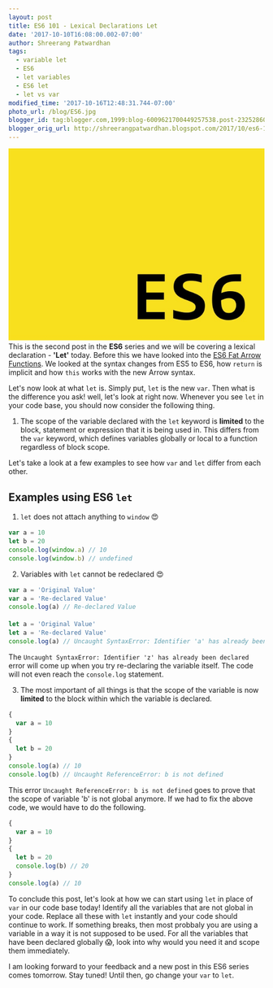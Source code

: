 ```yaml
---
layout: post
title: ES6 101 - Lexical Declarations Let
date: '2017-10-10T16:08:00.002-07:00'
author: Shreerang Patwardhan
tags:
  - variable let
  - ES6
  - let variables
  - ES6 let
  - let vs var
modified_time: '2017-10-16T12:48:31.744-07:00'
photo_url: /blog/ES6.jpg
blogger_id: tag:blogger.com,1999:blog-6009621700449257538.post-2325286027191764472
blogger_orig_url: http://shreerangpatwardhan.blogspot.com/2017/10/es6-101-lexical-declarations-let.html
---
```


![ES6 Banner image](/blog/ES6.jpg)
This is the second post in the **ES6** series and we will be covering a lexical declaration - **'Let'** today. Before this we have looked into the [ES6 Fat Arrow Functions](https://theuidev.github.io/es6-fat-arrow-functions/). We looked at the syntax changes from ES5 to ES6, how `return` is implicit and how `this` works with the new Arrow syntax.

Let's now look at what `let` is. Simply put, `let` is the new `var`. Then what is the difference you ask! well, let's look at right now. Whenever you see `let` in your code base, you should now consider the following thing.

1. The scope of the variable declared with the `let` keyword is **limited** to the block, statement or expression that it is being used in. This differs from the `var` keyword, which defines variables globally or local to a function regardless of block scope.

Let's take a look at a few examples to see how `var` and `let` differ from each other.

## Examples using ES6 `let`

1. `let` does not attach anything to `window` &#128525;

```javascript
var a = 10
let b = 20
console.log(window.a) // 10
console.log(window.b) // undefined
```

2. Variables with `let` cannot be redeclared &#x1f60d;

```javascript
var a = 'Original Value'
var a = 'Re-declared Value'
console.log(a) // Re-declared Value

let a = 'Original Value'
let a = 'Re-declared Value'
console.log(a) // Uncaught SyntaxError: Identifier 'a' has already been declared
```

The `Uncaught SyntaxError: Identifier 'z' has already been declared` error will come up when you try re-declaring the variable itself. The code will not even reach the `console.log` statement.

3. The most important of all things is that the scope of the variable is now **limited** to the block within which the variable is declared.

```javascript
{
  var a = 10
}
{
  let b = 20
}
console.log(a) // 10
console.log(b) // Uncaught ReferenceError: b is not defined
```

This error `Uncaught ReferenceError: b is not defined` goes to prove that the scope of variable 'b' is not global anymore. If we had to fix the above code, we would have to do the following.

```javascript
{
  var a = 10
}
{
  let b = 20
  console.log(b) // 20
}
console.log(a) // 10
```

To conclude this post, let's look at how we can start using `let` in place of `var` in our code base today! Identify all the variables that are not global in your code. Replace all these with `let` instantly and your code should continue to work. If something breaks, then most probbaly you are using a variable in a way it is not supposed to be used. For all the variables that have been declared globally &#128561;, look into why would you need it and scope them immediately.

I am looking forward to your feedback and a new post in this ES6 series comes tomorrow. Stay tuned! Until then, go change your `var` to `let`.
